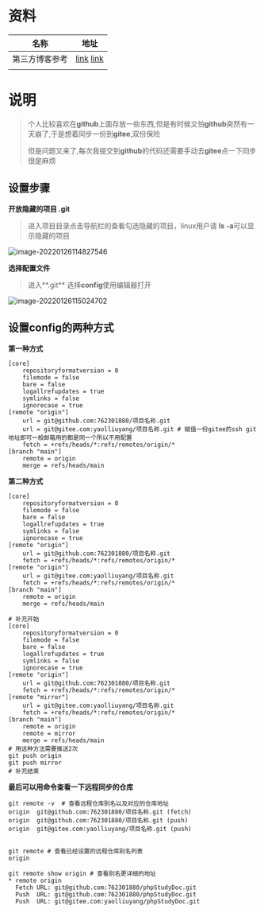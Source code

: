 # 资料

| 名称           | 地址                                                         |
| -------------- | ------------------------------------------------------------ |
| 第三方博客参考 | [link](https://segmentfault.com/a/1190000019822601) [link](https://baijiahao.baidu.com/s?id=1657230179254124573&wfr=spider&for=pc) |
|                |                                                              |



# 说明

> 个人比较喜欢在**github**上面存放一些东西,但是有时候又怕**github**突然有一天崩了,于是想着同步一份到**gitee**,双份保险
>
> 但是问题又来了,每次我提交到**github**的代码还需要手动去**gitee**点一下同步很是麻烦

## 设置步骤

**开放隐藏的项目 .git**

> 进入项目目录点击导航栏的查看勾选隐藏的项目，linux用户请 **ls -a**可以显示隐藏的项目

![image-20220126114827546](https://yaoliuyang-blog-images.oss-cn-beijing.aliyuncs.com/blogImages/image-20220126114827546.png)

**选择配置文件**

> 进入**.git** 选择**config**使用编辑器打开

![image-20220126115024702](https://yaoliuyang-blog-images.oss-cn-beijing.aliyuncs.com/blogImages/image-20220126115024702.png)

## 设置**config**的两种方式

**第一种方式**

```shell
[core]
	repositoryformatversion = 0
	filemode = false
	bare = false
	logallrefupdates = true
	symlinks = false
	ignorecase = true
[remote "origin"]
	url = git@github.com:762301880/项目名称.git
	url = git@gitee.com:yaolliuyang/项目名称.git # 赋值一份gitee的ssh git地址即可一般邮箱用的都是同一个所以不用配置
	fetch = +refs/heads/*:refs/remotes/origin/*
[branch "main"]
	remote = origin
	merge = refs/heads/main
```

**第二种方式**

```shell
[core]
	repositoryformatversion = 0
	filemode = false
	bare = false
	logallrefupdates = true
	symlinks = false
	ignorecase = true
[remote "origin"]
	url = git@github.com:762301880/项目名称.git
	fetch = +refs/heads/*:refs/remotes/origin/*
[remote "origin"] 
	url = git@gitee.com:yaolliuyang/项目名称.git
	fetch = +refs/heads/*:refs/remotes/origin/*
[branch "main"]
	remote = origin
	merge = refs/heads/main
	
# 补充开始
[core]
	repositoryformatversion = 0
	filemode = false
	bare = false
	logallrefupdates = true
	symlinks = false
	ignorecase = true
[remote "origin"]
	url = git@github.com:762301880/项目名称.git
	fetch = +refs/heads/*:refs/remotes/origin/*
[remote "mirror"] 
	url = git@gitee.com:yaolliuyang/项目名称.git
	fetch = +refs/heads/*:refs/remotes/origin/*
[branch "main"]
	remote = origin
	remote = mirror
	merge = refs/heads/main	
# 用这种方法需要推送2次
git push origin
git push mirror	
# 补充结束
```

**最后可以用命令查看一下远程同步的仓库**

```shell
git remote -v  # 查看远程仓库别名以及对应的仓库地址
origin  git@github.com:762301880/项目名称.git (fetch)
origin  git@github.com:762301880/项目名称.git (push)
origin  git@gitee.com:yaolliuyang/项目名称.git (push)


git remote # 查看已经设置的远程仓库别名列表
origin

git remote show origin # 查看别名更详细的地址
* remote origin
  Fetch URL: git@github.com:762301880/phpStudyDoc.git
  Push  URL: git@github.com:762301880/phpStudyDoc.git
  Push  URL: git@gitee.com:yaolliuyang/phpStudyDoc.git

```

